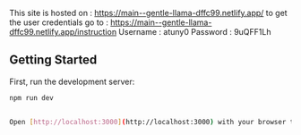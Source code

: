 This site is hosted on :   https://main--gentle-llama-dffc99.netlify.app/
to get the user credentials go to :  https://main--gentle-llama-dffc99.netlify.app/instruction
Username : atuny0
Password : 9uQFF1Lh
## Getting Started

First, run the development server:

```bash
npm run dev


Open [http://localhost:3000](http://localhost:3000) with your browser to see the result.

